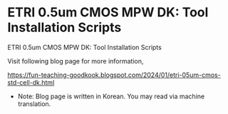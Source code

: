 # ETRI 0.5um CMOS MPW DK: Tool Installation Scripts
 ETRI 0.5um CMOS MPW DK: Tool Installation Scripts

Visit following blog page for more information,

https://fun-teaching-goodkook.blogspot.com/2024/01/etri-05um-cmos-std-cell-dk.html

* Note: Blog page is written in Korean. You may read via machine translation.


